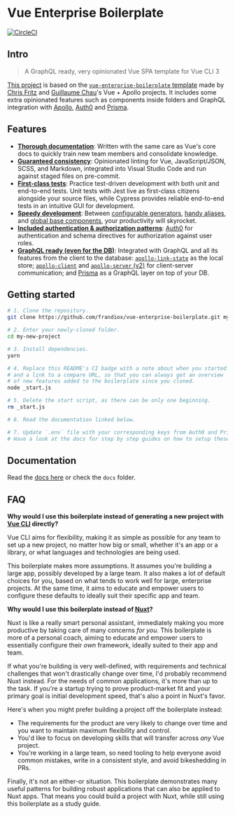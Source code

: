 # Vue Enterprise Boilerplate

[![CircleCI](https://circleci.com/gh/frandiox/vue-graphql-enterprise-boilerplate/tree/master.svg?style=svg)](https://circleci.com/gh/frandiox/vue-graphql-enterprise-boilerplate/tree/master)

## Intro

> A GraphQL ready, very opinionated Vue SPA template for Vue CLI 3

[This project](https://github.com/frandiox/vue-graphql-enterprise-boilerplate) is based on the [`vue-enterprise-boilerplate` template](https://github.com/chrisvfritz/vue-enterprise-boilerplate) made by [Chris Fritz](https://github.com/chrisvfritz) and [Guillaume Chau](https://github.com/Akryum)'s Vue + Apollo projects. It includes some extra opinionated features such as components inside folders and GraphQL integration with [Apollo](https://www.apollographql.com/), [Auth0](https://auth0.com/) and [Prisma](https://www.prisma.io/).

## Features

- [**Thorough documentation**](https://vue-graphql.netlify.com/): Written with the same care as Vue's core docs to quickly train new team members and consolidate knowledge.
- [**Guaranteed consistency**](http://vue-graphql.netlify.com/linting.html): Opinionated linting for Vue, JavaScript/JSON, SCSS, and Markdown, integrated into Visual Studio Code and run against staged files on pre-commit.
- [**First-class tests**](http://vue-graphql.netlify.com/tests.html): Practice test-driven development with both unit and end-to-end tests. Unit tests with Jest live as first-class citizens alongside your source files, while Cypress provides reliable end-to-end tests in an intuitive GUI for development.
- [**Speedy development**](http://vue-graphql.netlify.com/tests.html): Between [configurable generators](http://vue-graphql.netlify.com/tests.html#generators), [handy aliases](http://vue-graphql.netlify.com/tests.html#aliases), and [global base components](http://vue-graphql.netlify.com/tests.html#base-components), your productivity will skyrocket.
- [**Included authentication & authorization patterns**](http://vue-graphql.netlify.com/auth.html): [Auth0](https://auth0.com/) for authentication and schema directives for authorization against user roles.
- [**GraphQL ready (even for the DB)**](http://vue-graphql.netlify.com/backend.html): Integrated with GraphQL and all its features from the client to the database: [`apollo-link-state`](https://www.apollographql.com/docs/link/links/state.html) as the local store; [`apollo-client`](https://www.apollographql.com/client) and [`apollo-server` (v2)](https://www.apollographql.com/server) for client-server communication; and [Prisma](https://www.prisma.io/) as a GraphQL layer on top of your DB.

## Getting started

```bash
# 1. Clone the repository.
git clone https://github.com/frandiox/vue-enterprise-boilerplate.git my-new-project

# 2. Enter your newly-cloned folder.
cd my-new-project

# 3. Install dependencies.
yarn

# 4. Replace this README's CI badge with a note about when you started
# and a link to a compare URL, so that you can always get an overview
# of new features added to the boilerplate since you cloned.
node _start.js

# 5. Delete the start script, as there can be only one beginning.
rm _start.js

# 6. Read the documentation linked below.

# 7. Update `.env` file with your corresponding keys from Auth0 and Prisma.
# Have a look at the docs for step by step guides on how to setup these services.
```

## Documentation

Read the [docs here](https://vue-graphql.netlify.com/) or check the `docs` folder.

## FAQ

**Why would I use this boilerplate instead of generating a new project with [Vue CLI](https://github.com/vuejs/vue-cli) directly?**

Vue CLI aims for flexibility, making it as simple as possible for any team to set up a new project, no matter how big or small, whether it's an app or a library, or what languages and technologies are being used.

This boilerplate makes more assumptions. It assumes you're building a large app, possibly developed by a large team. It also makes a lot of default choices for you, based on what tends to work well for large, enterprise projects. At the same time, it aims to educate and empower users to configure these defaults to ideally suit their specific app and team.

**Why would I use this boilerplate instead of [Nuxt](https://nuxtjs.org/)?**

Nuxt is like a really smart personal assistant, immediately making you more productive by taking care of many concerns _for you_. This boilerplate is more of a personal coach, aiming to educate and empower users to essentially configure their _own_ framework, ideally suited to their app and team.

If what you're building is very well-defined, with requirements and technical challenges that won't drastically change over time, I'd probably recommend Nuxt instead. For the needs of common applications, it's more than up to the task. If you're a startup trying to prove product-market fit and your primary goal is initial development speed, that's also a point in Nuxt's favor.

Here's when you might prefer building a project off the boilerplate instead:

- The requirements for the product are very likely to change over time and you want to maintain maximum flexibility and control.
- You'd like to focus on developing skills that will transfer across _any_ Vue project.
- You're working in a large team, so need tooling to help everyone avoid common mistakes, write in a consistent style, and avoid bikeshedding in PRs.

Finally, it's not an either-or situation. This boilerplate demonstrates many useful patterns for building robust applications that can also be applied to Nuxt apps. That means you could build a project with Nuxt, while still using this boilerplate as a study guide.
